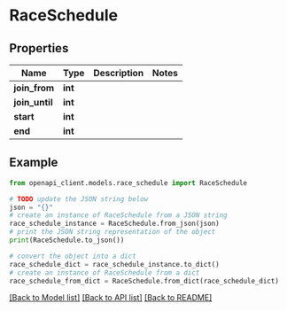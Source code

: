 # RaceSchedule


## Properties

Name | Type | Description | Notes
------------ | ------------- | ------------- | -------------
**join_from** | **int** |  | 
**join_until** | **int** |  | 
**start** | **int** |  | 
**end** | **int** |  | 

## Example

```python
from openapi_client.models.race_schedule import RaceSchedule

# TODO update the JSON string below
json = "{}"
# create an instance of RaceSchedule from a JSON string
race_schedule_instance = RaceSchedule.from_json(json)
# print the JSON string representation of the object
print(RaceSchedule.to_json())

# convert the object into a dict
race_schedule_dict = race_schedule_instance.to_dict()
# create an instance of RaceSchedule from a dict
race_schedule_from_dict = RaceSchedule.from_dict(race_schedule_dict)
```
[[Back to Model list]](../README.md#documentation-for-models) [[Back to API list]](../README.md#documentation-for-api-endpoints) [[Back to README]](../README.md)


